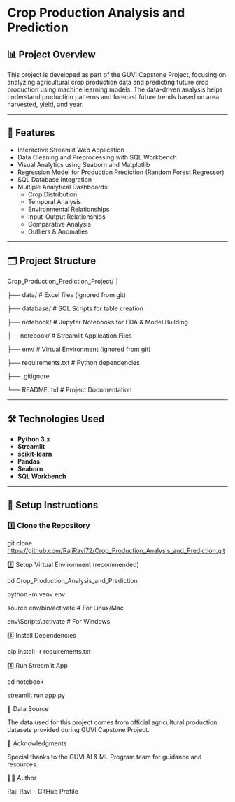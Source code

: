# Crop Production Analysis and Prediction

## 📊 Project Overview

This project is developed as part of the GUVI Capstone Project, focusing on analyzing agricultural crop production data and predicting future crop production using machine learning models. The data-driven analysis helps understand production patterns and forecast future trends based on area harvested, yield, and year.

---

## 🚀 Features

- Interactive Streamlit Web Application
- Data Cleaning and Preprocessing with SQL Workbench
- Visual Analytics using Seaborn and Matplotlib
- Regression Model for Production Prediction (Random Forest Regressor)
- SQL Database Integration
- Multiple Analytical Dashboards:
  - Crop Distribution
  - Temporal Analysis
  - Environmental Relationships
  - Input-Output Relationships
  - Comparative Analysis
  - Outliers & Anomalies

---

## 🗂️ Project Structure

Crop_Production_Prediction_Project/
│

├── data/ # Excel files (ignored from git)

├── database/ # SQL Scripts for table creation

├── notebook/ # Jupyter Notebooks for EDA & Model Building

├──notebook/ # Streamlit Application Files

├── env/ # Virtual Environment (ignored from git)

├── requirements.txt # Python dependencies

├── .gitignore

└── README.md # Project Documentation


---

## 🛠️ Technologies Used

- **Python 3.x**
- **Streamlit**
- **scikit-learn**
- **Pandas**
- **Seaborn**
- **SQL Workbench**


---

## 🔧 Setup Instructions

### 1️⃣ Clone the Repository

git clone https://github.com/RajiRavi72/Crop_Production_Analysis_and_Prediction.git

2️⃣ Setup Virtual Environment (recommended)

cd Crop_Production_Analysis_and_Prediction

python -m venv env

source env/bin/activate   # For Linux/Mac

env\Scripts\activate      # For Windows

3️⃣ Install Dependencies

pip install -r requirements.txt

4️⃣ Run Streamlit App

cd notebook

streamlit run app.py

📂 Data Source

The data used for this project comes from official agricultural production datasets provided during GUVI Capstone Project.

🙏 Acknowledgments

Special thanks to the GUVI AI & ML Program team for guidance and resources.

👩‍💻 Author

Raji Ravi - GitHub Profile
